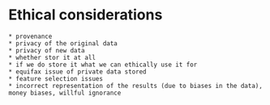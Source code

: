 # Ethical considerations
    * provenance
    * privacy of the original data
    * privacy of new data
    * whether stor it at all
    * if we do store it what we can ethically use it for
    * equifax issue of private data stored
    * feature selection issues
    * incorrect representation of the results (due to biases in the data), money biases, willful ignorance
    

